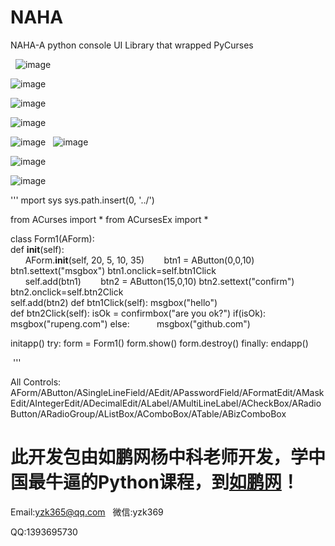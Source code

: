 # NAHA
NAHA-A python console UI Library that wrapped PyCurses

 
![image](https://raw.githubusercontent.com/yangzhongke/NAHA/master/doc/simple1.png) 

![image](https://raw.githubusercontent.com/yangzhongke/NAHA/master/doc/msgbox.png)

![image](https://raw.githubusercontent.com/yangzhongke/NAHA/master/doc/confirmbox.png)

![image](https://raw.githubusercontent.com/yangzhongke/NAHA/master/doc/controls1.png)

![image](https://raw.githubusercontent.com/yangzhongke/NAHA/master/doc/controls2.png)
 
![image](https://raw.githubusercontent.com/yangzhongke/NAHA/master/doc/menu1.png)

![image](https://raw.githubusercontent.com/yangzhongke/NAHA/master/doc/table1.png) 
 
![image](https://raw.githubusercontent.com/yangzhongke/NAHA/master/doc/subdialog1.png) 
 
 
'''
mport sys
sys.path.insert(0, '../')

from ACurses import *
from ACursesEx import *

class Form1(AForm):    
    def __init__(self):                        
        AForm.__init__(self, 20, 5, 10, 35)       
        btn1 = AButton(0,0,10)
        btn1.settext("msgbox")
        btn1.onclick=self.btn1Click     
        self.add(btn1)       
        btn2 = AButton(15,0,10)
        btn2.settext("confirm")
        btn2.onclick=self.btn2Click     
        self.add(btn2)
    def btn1Click(self):
        msgbox("hello")        
    def btn2Click(self):
        isOk = confirmbox("are you ok?")
        if(isOk):
            msgbox("rupeng.com")
        else:
            msgbox("github.com")       
            

initapp()
try: 
    form = Form1()
    form.show()
    form.destroy()
finally:
    endapp()        

 '''


All Controls:
AForm/AButton/ASingleLineField/AEdit/APasswordField/AFormatEdit/AMaskEdit/AIntegerEdit/ADecimalEdit/ALabel/AMultiLineLabel/ACheckBox/ARadioButton/ARadioGroup/AListBox/AComboBox/ATable/ABizComboBox
 
 
# 此开发包由如鹏网杨中科老师开发，学中国最牛逼的Python课程，到[如鹏网](http://www.rupeng.com)！

Email:yzk365@qq.com
 
微信:yzk369

QQ:1393695730

